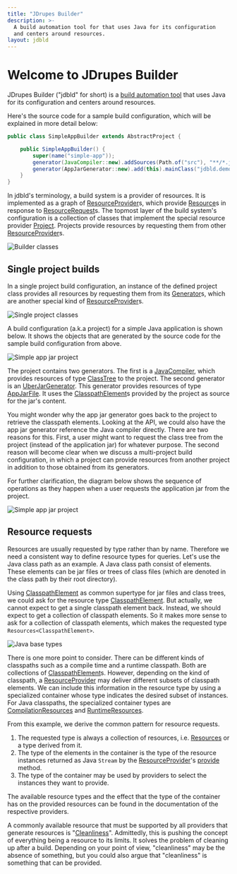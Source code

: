 ```yaml
---
title: "JDrupes Builder"
description: >-
  A build automation tool for that uses Java for its configuration 
  and centers around resources.
layout: jdbld
---
```


# Welcome to JDrupes Builder

JDrupes Builder ("jdbld" for short) is a
[build automation tool](https://en.wikipedia.org/wiki/Build_system_(software_development))
that uses Java for its configuration and centers around resources.

Here's the source code for a sample build configuration, which will be explained
in more detail below:

```java
public class SimpleAppBuilder extends AbstractProject {

    public SimpleAppBuilder() {
        super(name("simple-app"));
        generator(JavaCompiler::new).addSources(Path.of("src"), "**/*.java");
        generator(AppJarGenerator::new).add(this).mainClass("jdbld.demo.simpleapp.App");
    }
}
```

In jdbld's terminology, a build system is a provider of resources.
It is implemented as a graph of
[ResourceProvider](javadoc/org/jdrupes/builder/api/ResourceProvider)s,
which provide [Resource](javadoc/org/jdrupes/builder/api/Resource)s in
response to
[ResourceRequest](javadoc/org/jdrupes/builder/api/ResourceRequest)s. The
topmost layer of the build system's configuration is a collection of
classes that implement the special resource provider
[Project](javadoc/org/jdrupes/builder/api/Project). Projects provide
resources by requesting them from other
[ResourceProvider](javadoc/org/jdrupes/builder/api/)s. 

![Builder classes](javadoc/project-provider-classes.svg)

## Single project builds

In a single project build configuration, an instance of the defined
project class provides all resources by requesting them from its 
[Generator](javadoc/org/jdrupes/builder/api/Generator)s, which are
another special kind of
[ResourceProvider](javadoc/org/jdrupes/builder/api/ResourceProvider)s.

![Single project classes](javadoc/single-project-classes.svg)

A build configuration (a.k.a project) for a simple Java application
is shown below. It shows the objects that are generated by the source
code for the sample build configuration from above.

![Simple app jar project](javadoc/simple-appjar-project.svg)

The project contains two generators. The first is a
[JavaCompiler](javadoc/org/jdrupes/builder/java/JavaCompiler), which
provides resources of type
[ClassTree](javadoc/org/jdrupes/builder/java/ClassTree) to the project.
The second generator is an
[UberJarGenerator](javadoc/org/jdrupes/builder/java/UberJarGenerator).
This generator provides resources of type
[AppJarFile](javadoc/org/jdrupes/builder/java/AppJarFile). It uses the
[ClasspathElement](javadoc/org/jdrupes/builder/java/ClasspathElement)s
provided by the project as source for the jar's content.

You might wonder why the app jar generator goes back to the project
to retrieve the classpath elements. Looking at the API, we could also have
the app jar generator reference the Java compiler directly. There are two
reasons for this. First, a user might want to request the class tree from
the project (instead of the application jar) for whatever purpose. The
second reason will become clear when we discuss a multi-project build
configuration, in which a project can provide resources from another project
in addition to those obtained from its generators.

For further clarification, the diagram below shows the sequence of operations
as they happen when a user requests the application jar from the project.  

![Simple app jar project](javadoc/build-appjar-project.svg)

## Resource requests

Resources are usually requested by type rather than by name.
Therefore we need a consistent way to define resource types
for queries. Let's use the Java class path as an example. A Java
class path consist of elements. These elements can be jar files
or trees of class files (which are denoted in the class path by their
root directory).

Using [ClasspathElement](javadoc/org/jdrupes/builder/api/ClasspathElement)
as common supertype for jar files and class trees, we could ask for the
resource type
[ClasspathElement](javadoc/org/jdrupes/builder/api/ClasspathElement).
But actually, we cannot expect to get a single classpath element back.
Instead, we should expect to get a collection of classpath elements. So
it makes more sense to ask for a collection of classpath elements, which
makes the requested type `Resources<ClasspathElement>`.

![Java base types](javadoc/java-base-types.svg)

There is one more point to consider. There can be different kinds of
classpaths such as a compile time and a runtime classpath. Both are 
collections of
[ClasspathElement](javadoc/org/jdrupes/builder/api/ClasspathElement)s.
However, depending on the kind of classpath, a
[ResourceProvider](javadoc/org/jdrupes/builder/api/) may deliver different
subsets of classpath elements. We can include this information in the
resource type by using a specialized container whose type indicates
the desired subset of instances. For Java classpaths, the specialized
container types are
[CompilationResources](javadoc/org/jdrupes/builder/api/CompilationResources)
and [RuntimeResources](javadoc/org/jdrupes/builder/api/RuntimeResources).

From this example, we derive the common pattern for resource requests.

 1. The requested type is always a collection of resources, i.e.
    [Resources](javadoc/org/jdrupes/builder/api/Resources) or a type
    derived from it.
 2. The type of the elements in the container is the type of the
    resource instances returned as Java `Stream` by the 
    [ResourceProvider](javadoc/org/jdrupes/builder/api/ResourceProvider)'s
    [provide](javadoc/org/jdrupes/builder/api/ResourceProvider#provide)
    method.
 3. The type of the container may be used by providers to select
    the instances they want to provide.

The available resource types and the effect that the type of the
container has on the provided resources can be found in the
documentation of the respective providers.

A commonly available resource that must be supported by all providers
that generate resources is 
"[Cleanliness](javadoc/org/jdrupes/builder/api/Cleanliness)".
Admittedly, this is pushing the concept of everything being a resource
to its limits. It solves the problem of cleaning up after a build.
Depending on your point of view, "cleanliness" may be the absence of
something, but you could also argue that "cleanliness" is something
that can be provided.
